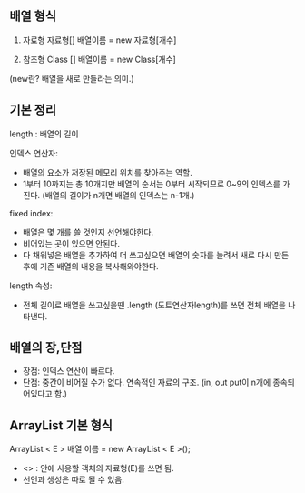 ## 배열 형식
1. 자료형
자료형[] 배열이름 = new 자료형[개수]
                                    
2. 참조형
Class [] 배열이름 = new Class[개수]

(new란? 배열을 새로 만들라는 의미.)


## 기본 정리
length : 배열의 길이

인덱스 연산자: 
- 배열의 요소가 저장된 메모리 위치를 찾아주는 역할.
- 1부터 10까지는 총 10개지만 배열의 순서는 0부터 시작되므로 0~9의 인덱스를 가진다.
   (배열의 길이가 n개면 배열의 인덱스는 n-1개.)

fixed index:
- 배열은 몇 개를 쓸 것인지 선언해야한다. 
- 비어있는 곳이 있으면 안된다.
- 다 채워넣은 배열을 추가하여 더 쓰고싶으면 배열의 숫자를 늘려서 새로 다시 만든 후에 기존 배열의 내용을 복사해와야한다. 

length 속성:
- 전체 길이로 배열을 쓰고싶을땐 .length (도트연산자length)를 쓰면 전체 배열을 나타낸다.


## 배열의 장,단점
- 장점: 인덱스 연산이 빠르다.
- 단점: 중간이 비어질 수가 없다. 연속적인 자료의 구조. (in, out put이 n개에 종속되어있다고 함.)
## ArrayList 기본 형식
ArrayList < E > 배열 이름 = new ArrayList < E >();
  - <> : 안에 사용할 객체의 자료형(E)를 쓰면 됨.
  - 선언과 생성은 따로 될 수 있음.   



